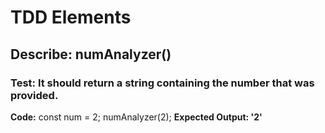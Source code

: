 # TDD Elements

## Describe:  numAnalyzer()

### Test: It should return a string containing the number that was provided.
**Code:**
const num = 2;
numAnalyzer(2);
**Expected Output: '2'**